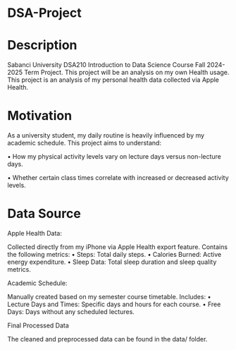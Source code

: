 # DSA-Project
# Description
Sabanci University DSA210 Introduction to Data Science Course Fall 2024-2025 Term Project. This project will be an analysis on my own Health usage. This project is an analysis of my personal health data collected via Apple Health.
# Motivation
As a university student, my daily routine is heavily influenced by my academic schedule.
This project aims to understand:
	
 •	How my physical activity levels vary on lecture days versus non-lecture days.
	
 •	Whether certain class times correlate with increased or decreased activity levels.
# Data Source
Apple Health Data:

Collected directly from my iPhone via Apple Health export feature.
Contains the following metrics:
	•	Steps: Total daily steps.
	•	Calories Burned: Active energy expenditure.
	•	Sleep Data: Total sleep duration and sleep quality metrics.

Academic Schedule:

Manually created based on my semester course timetable.
Includes:
	•	Lecture Days and Times: Specific days and hours for each course.
	•	Free Days: Days without any scheduled lectures.

Final Processed Data

The cleaned and preprocessed data can be found in the data/ folder.

